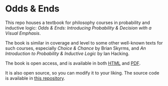 # Odds & Ends

This repo houses a textbook for philosophy courses in probability and inductive logic: *Odds & Ends: Introducing Probability & Decision with a Visual Emphasis*.

The book is similar in coverage and level to some other well-known texts for such courses, especially *Choice & Chance* by Brian Skyrms, and *An Introduction to Probability & Inductive Logic* by Ian Hacking.

The book is open access, and is available in both [HTML](http://jonathanweisberg.org/vip/) and [PDF](https://github.com/jweisber/vip/raw/master/docs/_main.pdf).

It is also open source, so you can modify it to your liking. The source code is available in [this repository](https://github.com/jweisber/vip_source).